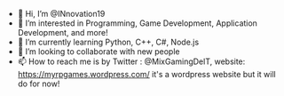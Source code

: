 - 👋 Hi, I’m @INnovation19
- 👀 I’m interested in Programming, Game Development, Application Development, and more!
- 🌱 I’m currently learning Python, C++, C#, Node.js
- 💞️ I’m looking to collaborate with new people
- 📫 How to reach me is by Twitter : @MixGamingDelT, website: https://myrpgames.wordpress.com/ it's a wordpress website but it will do for now!

<!---
INnovation19/INnovation19 is a ✨ special ✨ repository because its `README.md` (this file) appears on your GitHub profile.
You can click the Preview link to take a look at your changes.
--->
